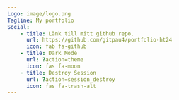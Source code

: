 ```yaml
---
Logo: image/logo.png
Tagline: My portfolio
Social:
    - title: Länk till mitt github repo.
      url: https://github.com/gitpau4/portfolio-ht24
      icon: fab fa-github
    - title: Dark Mode
      url: ?action=theme
      icon: fas fa-moon
    - title: Destroy Session
      url: ?action=session_destroy
      icon: fas fa-trash-alt
---
```


